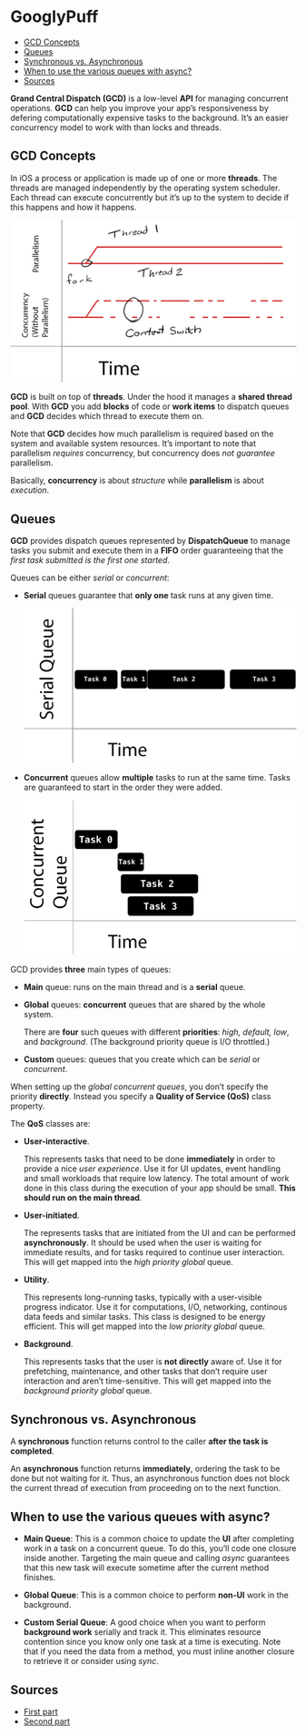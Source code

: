 # GooglyPuff

- [GCD Concepts](#gcd-concepts)
- [Queues](#queues)
- [Synchronous vs. Asynchronous](#synchronous-vs-asynchronous)
- [When to use the various queues with async?](#when-to-use-the-various-queues-with-async)
- [Sources](#sources)

**Grand Central Dispatch (GCD)** is a low-level **API** for managing concurrent operations. **GCD** can help you improve your app’s responsiveness by defering computationally expensive tasks to the background. It’s an easier concurrency model to work with than locks and threads.

## GCD Concepts

In iOS a process or application is made up of one or more **threads**. The threads are managed independently by the operating system scheduler. Each thread can execute concurrently but it’s up to the system to decide if this happens and how it happens.

![concurrency](https://github.com/alspirichev/GooglyPuff/blob/master/img/concurrency.png)

**GCD** is built on top of **threads**. Under the hood it manages a **shared thread pool**. With **GCD** you add **blocks** of code or **work items** to dispatch queues and **GCD** decides which thread to execute them on.

Note that **GCD** decides how much parallelism is required based on the system and available system resources. It’s important to note that parallelism *requires* concurrency, but concurrency does *not guarantee* parallelism.

Basically, **concurrency** is about *structure* while **parallelism** is about *execution*.

## Queues

**GCD** provides dispatch queues represented by **DispatchQueue** to manage tasks you submit and execute them in a **FIFO** order guaranteeing that the *first task submitted is the first one started*.

Queues can be either *serial* or *concurrent*:

- **Serial** queues guarantee that **only one** task runs at any given time.
  
  ![serial](https://github.com/alspirichev/GooglyPuff/blob/master/img/serial.png)
  
- **Concurrent** queues allow **multiple** tasks to run at the same time. Tasks are guaranteed to start in the order they were added.
  
  ![Concurrent](https://github.com/alspirichev/GooglyPuff/blob/master/img/concurrent.png)
  
GCD provides **three** main types of queues:

- **Main** queue: runs on the main thread and is a **serial** queue.
  
- **Global** queues: **concurrent** queues that are shared by the whole system. 
  
  There are **four** such queues with different **priorities**: *high, default, low*, and *background*. (The background priority queue is I/O throttled.)
  
- **Custom** queues: queues that you create which can be *serial* or *concurrent*.

When setting up the *global concurrent queues*, you don’t specify the priority **directly**. Instead you specify a **Quality of Service (QoS)** class property.

The **QoS** classes are:

- **User-interactive**.
  
  This represents tasks that need to be done **immediately** in order to provide a nice *user experience*. Use it for UI updates, event handling and small workloads that require low latency. The total amount of work done in this class during the execution of your app should be small. **This should run on the main thread**.
  
- **User-initiated**.
  
  The represents tasks that are initiated from the UI and can be performed **asynchronously**. It should be used when the user is waiting for immediate results, and for tasks required to continue user interaction. This will get mapped into the *high priority global* queue.
  
- **Utility**.
   
   This represents long-running tasks, typically with a user-visible progress indicator. Use it for computations, I/O, networking, continous data feeds and similar tasks. This class is designed to be energy efficient. This will get mapped into the *low priority global* queue.
   
- **Background**.
   
   This represents tasks that the user is **not directly** aware of. Use it for prefetching, maintenance, and other tasks that don’t require user interaction and aren’t time-sensitive. This will get mapped into the *background priority global* queue.
   
## Synchronous vs. Asynchronous

A **synchronous** function returns control to the caller **after the task is completed**.

An **asynchronous** function returns **immediately**, ordering the task to be done but not waiting for it. Thus, an asynchronous function does not block the current thread of execution from proceeding on to the next function.

## When to use the various queues with async?

* **Main Queue**: This is a common choice to update the **UI** after completing work in a task on a concurrent queue. To do this, you’ll code one closure inside another. Targeting the main queue and calling *async* guarantees that this new task will execute sometime after the current method finishes.

* **Global Queue**: This is a common choice to perform **non-UI** work in the background.

* **Custom Serial Queue**: A good choice when you want to perform **background work** serially and track it. This eliminates resource contention since you know only one task at a time is executing. Note that if you need the data from a method, you must inline another closure to retrieve it or consider using *sync*.

## Sources

* [First part](https://www.raywenderlich.com/148513/grand-central-dispatch-tutorial-swift-3-part-1)
* [Second part](https://www.raywenderlich.com/148515/grand-central-dispatch-tutorial-swift-3-part-2)
